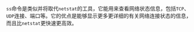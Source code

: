 
`ss`命令是类似并将取代`netstat`的工具，它能用来查看网络状态信息，包括`TCP`、`UDP`连接、端口等。它的优点是能够显示更多更详细的有关网络连接状态的信息，而且比`netstat`更快速更高效。
